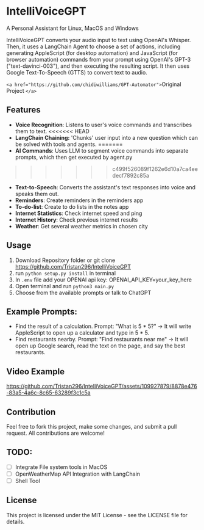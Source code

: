 # IntelliVoiceGPT

A Personal Assistant for Linux, MacOS and Windows

IntelliVoiceGPT converts your audio input to text using OpenAI's Whisper. Then, it uses a LangChain Agent to choose a set of actions, including generating AppleScript (for desktop automation) and JavaScript (for browser automation) commands from your prompt using OpenAI's GPT-3 ("text-davinci-003"), and then executing the resulting script. It then uses Google Text-To-Speech (GTTS) to convert text to audio.

`<a href="https://github.com/chidiwilliams/GPT-Automator">`Original Project `</a>`

## Features

* **Voice Recognition**: Listens to user's voice commands and transcribes them to text.
<<<<<<< HEAD
* **LangChain Chaining:** 'Chunks' user input into a new question which can be solved with tools and agents.
=======
* **AI Commands**: Uses LLM to segment voice commands into separate prompts, which then get executed by agent.py
>>>>>>> c499f526089f1262e6d10a7ca4eedecf7892c85a
* **Text-to-Speech**: Converts the assistant's text responses into voice and speaks them out.
* **Reminders**: Create reminders in the reminders app
* **To-do-list**: Create to do lists in the notes app
* **Internet Statistics**: Check internet speed and ping
* **Internet History**: Check previous internet results
* **Weather**: Get several weather metrics in chosen city

## Usage

1. Download Repository folder or git clone https://github.com/Tristan296/IntelliVoiceGPT
2. run `python setup.py install` in terminal
3. In `.env` file add your OPENAI api key: OPENAI_API_KEY=your_key_here
4. Open terminal and run `python3 main.py`
5. Choose from the available prompts or talk to ChatGPT

## Example Prompts:

- Find the result of a calculation. Prompt: "What is 5 * 5?" -> It will write AppleScript to open up a calculator and type in 5 * 5.
- Find restaurants nearby. Prompt: "Find restaurants near me" -> It will open up Google search, read the text on the page, and say the best restaurants.

## Video Example

https://github.com/Tristan296/IntelliVoiceGPT/assets/109927879/8878e476-83a5-4a6c-8c65-63289f3c1c5a

## Contribution

Feel free to fork this project, make some changes, and submit a pull request. All contributions are welcome!

## TODO:

- [ ] Integrate File system tools in MacOS
- [ ] OpenWeatherMap API Integration with LangChain
- [ ] Shell Tool

## License

This project is licensed under the MIT License - see the LICENSE file for details.
